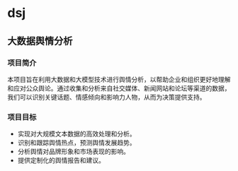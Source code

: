 # dsj
## 大数据舆情分析
### 项目简介
本项目旨在利用大数据和大模型技术进行舆情分析，以帮助企业和组织更好地理解和应对公众舆论。通过收集和分析来自社交媒体、新闻网站和论坛等渠道的数据，我们可以识别关键话题、情感倾向和影响力人物，从而为决策提供支持。
### 项目目标
- 实现对大规模文本数据的高效处理和分析。
- 识别和跟踪舆情热点，预测舆情发展趋势。
- 分析舆情对品牌形象和市场表现的影响。
- 提供定制化的舆情报告和建议。

